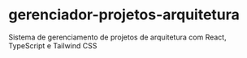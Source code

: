 # gerenciador-projetos-arquitetura
Sistema de gerenciamento de projetos de arquitetura com React, TypeScript e Tailwind CSS
